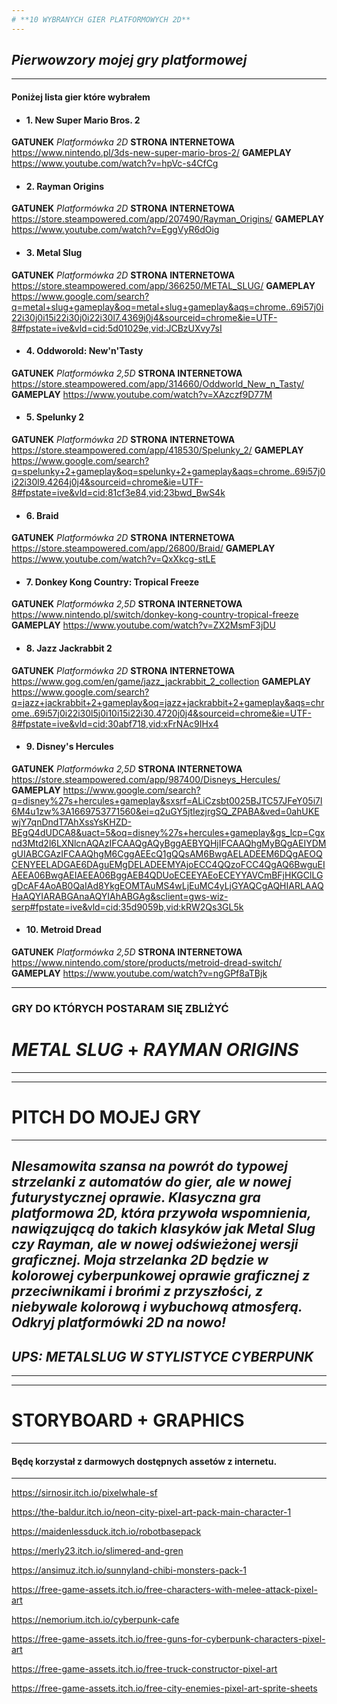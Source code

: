 ```yaml
---
# **10 WYBRANYCH GIER PLATFORMOWYCH 2D**
---
```

## **_Pierwowzory mojej gry platformowej_**
---
#### **Poniżej lista gier które wybrałem**

- #### 1. New Super Mario Bros. 2
**GATUNEK**
_Platformówka 2D_
**STRONA INTERNETOWA**
https://www.nintendo.pl/3ds-new-super-mario-bros-2/
**GAMEPLAY**
https://www.youtube.com/watch?v=hpVc-s4CfCg

- #### 2. Rayman Origins
**GATUNEK**
_Platformówka 2D_
**STRONA INTERNETOWA**
https://store.steampowered.com/app/207490/Rayman_Origins/
**GAMEPLAY**
https://www.youtube.com/watch?v=EggVyR6dOig

- #### 3. Metal Slug
**GATUNEK**
_Platformówka 2D_
**STRONA INTERNETOWA**
https://store.steampowered.com/app/366250/METAL_SLUG/
**GAMEPLAY**
https://www.google.com/search?q=metal+slug+gameplay&oq=metal+slug+gameplay&aqs=chrome..69i57j0i22i30j0i15i22i30j0i22i30l7.4369j0j4&sourceid=chrome&ie=UTF-8#fpstate=ive&vld=cid:5d01029e,vid:JCBzUXvy7sI

- #### 4. Oddworold: New'n'Tasty
**GATUNEK**
_Platformówka 2,5D_
**STRONA INTERNETOWA**
https://store.steampowered.com/app/314660/Oddworld_New_n_Tasty/
**GAMEPLAY**
https://www.youtube.com/watch?v=XAzczf9D77M

- #### 5. Spelunky 2
**GATUNEK**
_Platformówka 2D_
**STRONA INTERNETOWA**
https://store.steampowered.com/app/418530/Spelunky_2/
**GAMEPLAY**
https://www.google.com/search?q=spelunky+2+gameplay&oq=spelunky+2+gameplay&aqs=chrome..69i57j0i22i30l9.4264j0j4&sourceid=chrome&ie=UTF-8#fpstate=ive&vld=cid:81cf3e84,vid:23bwd_BwS4k

- #### 6. Braid
**GATUNEK**
_Platformówka 2D_
**STRONA INTERNETOWA**
https://store.steampowered.com/app/26800/Braid/
**GAMEPLAY**
https://www.youtube.com/watch?v=QxXkcg-stLE

- #### 7. Donkey Kong Country: Tropical Freeze
**GATUNEK**
_Platformówka 2,5D_
**STRONA INTERNETOWA**
https://www.nintendo.pl/switch/donkey-kong-country-tropical-freeze
**GAMEPLAY**
https://www.youtube.com/watch?v=ZX2MsmF3jDU

- #### 8. Jazz Jackrabbit 2
**GATUNEK**
_Platformówka 2D_
**STRONA INTERNETOWA**
https://www.gog.com/en/game/jazz_jackrabbit_2_collection
**GAMEPLAY**
https://www.google.com/search?q=jazz+jackrabbit+2+gameplay&oq=jazz+jackrabbit+2+gameplay&aqs=chrome..69i57j0i22i30l5j0i10i15i22i30.4720j0j4&sourceid=chrome&ie=UTF-8#fpstate=ive&vld=cid:30abf718,vid:xFrNAc9IHx4

- #### 9. Disney's Hercules
**GATUNEK**
_Platformówka 2,5D_
**STRONA INTERNETOWA**
https://store.steampowered.com/app/987400/Disneys_Hercules/
**GAMEPLAY**
https://www.google.com/search?q=disney%27s+hercules+gameplay&sxsrf=ALiCzsbt0025BJTC57JFeY05i7l6M4u1zw%3A1669753771560&ei=q2uGY5jtIezjrgSQ_ZPABA&ved=0ahUKEwjY7qnDndT7AhXssYsKHZD-BEgQ4dUDCA8&uact=5&oq=disney%27s+hercules+gameplay&gs_lcp=Cgxnd3Mtd2l6LXNlcnAQAzIFCAAQgAQyBggAEBYQHjIFCAAQhgMyBQgAEIYDMgUIABCGAzIFCAAQhgM6CggAEEcQ1gQQsAM6BwgAELADEEM6DQgAEOQCENYEELADGAE6DAguEMgDELADEEMYAjoECC4QQzoFCC4QgAQ6BwguEIAEEA06BwgAEIAEEA06BggAEB4QDUoECEEYAEoECEYYAVCmBFjHKGClLGgDcAF4AoAB0QaIAd8YkgEOMTAuMS4wLjEuMC4yLjGYAQCgAQHIARLAAQHaAQYIARABGAnaAQYIAhABGAg&sclient=gws-wiz-serp#fpstate=ive&vld=cid:35d9059b,vid:kRW2Qs3GL5k

- #### 10. Metroid Dread
**GATUNEK**
_Platformówka 2,5D_
**STRONA INTERNETOWA**
https://www.nintendo.com/store/products/metroid-dread-switch/
**GAMEPLAY**
https://www.youtube.com/watch?v=ngGPf8aTBjk

---------------------------

### GRY DO KTÓRYCH POSTARAM SIĘ ZBLIŻYĆ
# *METAL SLUG* + *RAYMAN ORIGINS*
---
---
# **PITCH DO MOJEJ GRY**
---

## **_NIesamowita szansa na powrót do typowej strzelanki z automatów do gier, ale w nowej futurystycznej oprawie. Klasyczna gra platformowa 2D, która przywoła wspomnienia, nawiązującą do takich klasyków jak Metal Slug czy Rayman, ale w nowej odświeżonej wersji graficznej. Moja strzelanka 2D będzie w kolorowej cyberpunkowej oprawie graficznej z przeciwnikami i brońmi z przyszłości, z niebywale kolorową i wybuchową atmosferą. Odkryj platformówki 2D na nowo!_**
## **_UPS: METALSLUG W STYLISTYCE CYBERPUNK_**

---
---
# **STORYBOARD + GRAPHICS**
---
#### Będę korzystał z darmowych dostępnych assetów z internetu.
---
https://sirnosir.itch.io/pixelwhale-sf

https://the-baldur.itch.io/neon-city-pixel-art-pack-main-character-1

https://maidenlessduck.itch.io/robotbasepack

https://merly23.itch.io/slimered-and-gren

https://ansimuz.itch.io/sunnyland-chibi-monsters-pack-1

https://free-game-assets.itch.io/free-characters-with-melee-attack-pixel-art

https://nemorium.itch.io/cyberpunk-cafe

https://free-game-assets.itch.io/free-guns-for-cyberpunk-characters-pixel-art

https://free-game-assets.itch.io/free-truck-constructor-pixel-art

https://free-game-assets.itch.io/free-city-enemies-pixel-art-sprite-sheets
 
